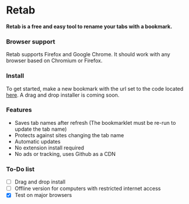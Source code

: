 # Retab
**Retab is a free and easy tool to rename your tabs with a bookmark.**
### Browser support
Retab supports Firefox and Google Chrome. It should work with any browser based on Chromium or Firefox.
### Install
To get started, make a new bookmark with the url set to the code located [here](bookmarklet.js). A drag and drop installer is coming soon.
### Features
- Saves tab names after refresh (The bookmarklet must be re-run to update the tab name)
- Protects against sites changing the tab name
- Automatic updates
- No extension install required
- No ads or tracking, uses Github as a CDN
### To-Do list
- [ ] Drag and drop install
- [ ] Offline version for computers with restricted internet access
- [x] Test on major browsers
